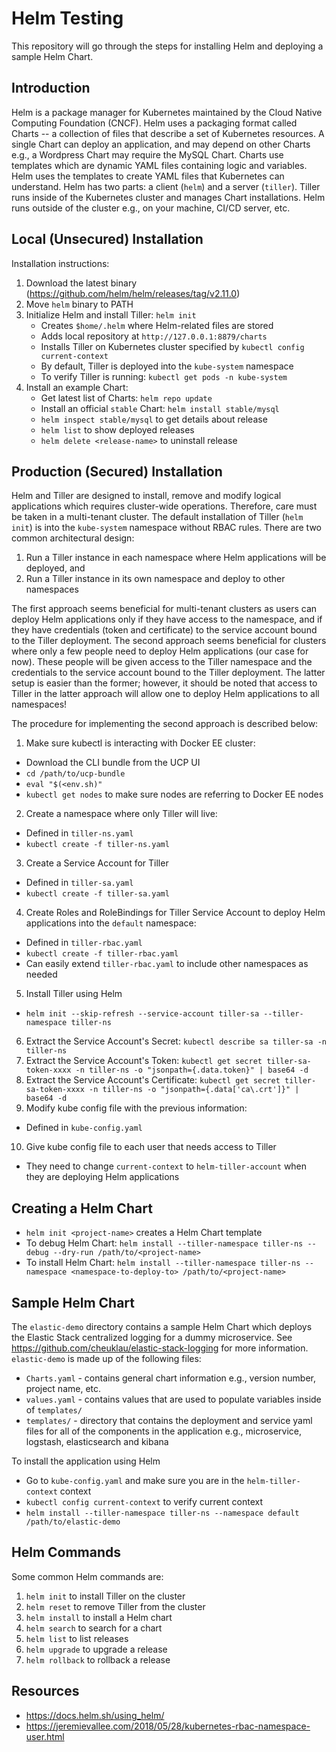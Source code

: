 # Helm Testing

This repository will go through the steps for installing Helm and deploying a sample Helm Chart. 

## Introduction
Helm is a package manager for Kubernetes maintained by the Cloud Native Computing Foundation (CNCF). Helm uses a packaging format called Charts -- a collection of files that describe a set of Kubernetes resources. A single Chart can deploy an application, and may depend on other Charts e.g., a Wordpress Chart may require the MySQL Chart. Charts use templates which are dynamic YAML files containing logic and variables. Helm uses the templates to create YAML files that Kubernetes can understand. Helm has two parts: a client (`helm`) and a server (`tiller`). Tiller runs inside of the Kubernetes cluster and manages Chart installations. Helm runs outside of the cluster e.g., on your machine, CI/CD server, etc. 

## Local (Unsecured) Installation
Installation instructions:
1. Download the latest binary (https://github.com/helm/helm/releases/tag/v2.11.0)
2. Move `helm` binary to PATH
3. Initialize Helm and install Tiller: `helm init`
    * Creates `$home/.helm` where Helm-related files are stored
    * Adds local repository at `http://127.0.0.1:8879/charts`
    * Installs Tiller on Kubernetes cluster specified by `kubectl config current-context`
    * By default, Tiller is deployed into the `kube-system` namespace
    * To verify Tiller is running: `kubectl get pods -n kube-system`
4. Install an example Chart:
    * Get latest list of Charts: `helm repo update`
    * Install an official `stable` Chart: `helm install stable/mysql`
    * `helm inspect stable/mysql` to get details about release
    * `helm list` to show deployed releases
    * `helm delete <release-name>` to uninstall release

## Production (Secured) Installation
Helm and Tiller are designed to install, remove and modify logical applications which requires cluster-wide operations. Therefore, care must be taken in a multi-tenant cluster. The default installation of Tiller (`helm init`) is into the `kube-system` namespace without RBAC rules. There are two common architectural design:
  1. Run a Tiller instance in each namespace where Helm applications will be deployed, and
  2. Run a Tiller instance in its own namespace and deploy to other namespaces

The first approach seems beneficial for multi-tenant clusters as users can deploy Helm applications only if they have access to the namespace, and if they have credentials (token and certificate) to the service account bound to the Tiller deployment. The second approach seems beneficial for clusters where only a few people need to deploy Helm applications (our case for now). These people will be given access to the Tiller namespace and the credentials to the service account bound to the Tiller deployment. The latter setup is easier than the former; however, it should be noted that access to Tiller in the latter approach will allow one to deploy Helm applications to all namespaces! 

The procedure for implementing the second approach is described below:

1. Make sure kubectl is interacting with Docker EE cluster:
  * Download the CLI bundle from the UCP UI
  * `cd /path/to/ucp-bundle`
  * `eval "$(<env.sh)"`
  * `kubectl get nodes` to make sure nodes are referring to Docker EE nodes
2. Create a namespace where only Tiller will live:
  * Defined in `tiller-ns.yaml`
  * `kubectl create -f tiller-ns.yaml`
3. Create a Service Account for Tiller
  * Defined in `tiller-sa.yaml`
  * `kubectl create -f tiller-sa.yaml`
4. Create Roles and RoleBindings for Tiller Service Account to deploy Helm applications into the `default` namespace:
  * Defined in `tiller-rbac.yaml`
  * `kubectl create -f tiller-rbac.yaml`
  * Can easily extend `tiller-rbac.yaml` to include other namespaces as needed
5. Install Tiller using Helm
  * `helm init --skip-refresh --service-account tiller-sa --tiller-namespace tiller-ns`
6. Extract the Service Account's Secret: `kubectl describe sa tiller-sa -n tiller-ns`
7. Extract the Service Account's Token: `kubectl get secret tiller-sa-token-xxxx -n tiller-ns -o "jsonpath={.data.token}" | base64 -d`
8. Extract the Service Account's Certificate: `kubectl get secret tiller-sa-token-xxxx -n tiller-ns -o "jsonpath={.data['ca\.crt']}" | base64 -d`
9. Modify kube config file with the previous information:
  * Defined in `kube-config.yaml`
10. Give kube config file to each user that needs access to Tiller
  * They need to change `current-context` to `helm-tiller-account` when they are deploying Helm applications

## Creating a Helm Chart
- `helm init <project-name>` creates a Helm Chart template
- To debug Helm Chart: `helm install --tiller-namespace tiller-ns --debug --dry-run /path/to/<project-name>`
- To install Helm Chart: `helm install --tiller-namespace tiller-ns --namespace <namespace-to-deploy-to> /path/to/<project-name>`

## Sample Helm Chart
The `elastic-demo` directory contains a sample Helm Chart which deploys the Elastic Stack centralized logging for a dummy microservice. See https://github.com/cheuklau/elastic-stack-logging for more information. `elastic-demo` is made up of the following files:

* `Charts.yaml` - contains general chart information e.g., version number, project name, etc.
* `values.yaml` - contains values that are used to populate variables inside of `templates/`
* `templates/` - directory that contains the deployment and service yaml files for all of the components in the application e.g., microservice, logstash, elasticsearch and kibana

To install the application using Helm
  * Go to `kube-config.yaml` and make sure you are in the `helm-tiller-context` context
  * `kubectl config current-context` to verify current context
  * `helm install --tiller-namespace tiller-ns --namespace default /path/to/elastic-demo`

## Helm Commands
Some common Helm commands are:
1. `helm init` to install Tiller on the cluster
2. `helm reset` to remove Tiller from the cluster
3. `helm install` to install a Helm chart
4. `helm search` to search for a chart
5. `helm list` to list releases
6. `helm upgrade` to upgrade a release
7. `helm rollback` to rollback a release

## Resources

* https://docs.helm.sh/using_helm/
* https://jeremievallee.com/2018/05/28/kubernetes-rbac-namespace-user.html